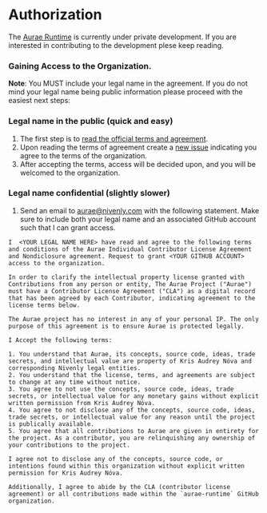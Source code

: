# Authorization

The [Aurae Runtime](https://github.com/aurae-runtime) is currently under private development. If you are interested in contributing to the development plese keep reading. 

### Gaining Access to the Organization.

**Note**: You MUST include your legal name in the agreement. If you do not mind your legal name being public information please proceed with the easiest next steps:

### Legal name in the public (quick and easy)

1. The first step is to [read the official terms and agreement](/TERMS.md).
2. Upon reading the terms of agreement create a [new issue](https://github.com/aurae-runtime/authz/issues/new?assignees=kris-nova&labels=&template=access-request.md&title=Access+Request+for+%3Cname%3E) indicating you agree to the terms of the organization.
3. After accepting the terms, access will be decided upon, and you will be welcomed to the organization.

### Legal name confidential (slightly slower)

1. Send an email to [aurae@nivenly.com](mailto:aurae@nivenly.com) with the following statement. Make sure to include both your legal name and an associated GitHub account such that I can grant access.

``` 
I  <YOUR LEGAL NAME HERE> have read and agree to the following terms and conditions of the Aurae Individual Contributor License Agreement and Nondiclosure agreement. Request to grant <YOUR GITHUB ACCOUNT> access to the organization.

In order to clarify the intellectual property license granted with Contributions from any person or entity, The Aurae Project ("Aurae") must have a Contributor License Agreement ("CLA") as a digital record that has been agreed by each Contributor, indicating agreement to the license terms below.

The Aurae project has no interest in any of your personal IP. The only purpose of this agreement is to ensure Aurae is protected legally.

I Accept the following terms:

1. You understand that Aurae, its concepts, source code, ideas, trade secrets, and intellectual value are property of Kris Audrey Nóva and corresponding Nivenly legal entities.
2. You understand that the license, terms, and agreements are subject to change at any time without notice.
3. You agree to not use the concepts, source code, ideas, trade secrets, or intellectual value for any monetary gains without explicit written permission from Kris Audrey Nóva.
4. You agree to not disclose any of the concepts, source code, ideas, trade secrets, or intellectual value for any reason until the project is publically available.
5. You agree that all contributions to Aurae are given in entirety for the project. As a contributor, you are relinquishing any ownership of your contributions to the project.

I agree not to disclose any of the concepts, source code, or intentions found within this organization without explicit written permission for Kris Audrey Nóva.

Additionally, I agree to abide by the CLA (contributor license agreement) or all contributions made within the `aurae-runtime` GitHub organization.
```
